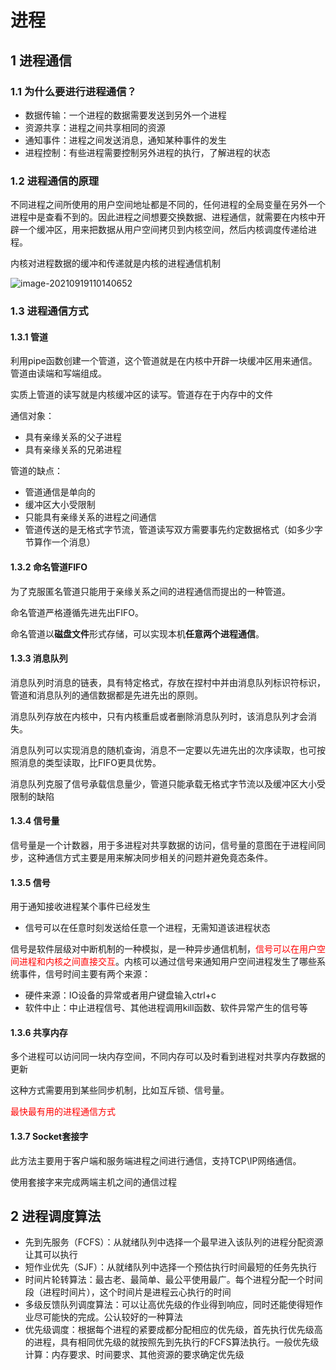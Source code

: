 # 进程

## 1 进程通信

### 1.1 为什么要进行进程通信？

- 数据传输：一个进程的数据需要发送到另外一个进程
- 资源共享：进程之间共享相同的资源
- 通知事件：进程之间发送消息，通知某种事件的发生
- 进程控制：有些进程需要控制另外进程的执行，了解进程的状态

### 1.2 进程通信的原理

不同进程之间所使用的用户空间地址都是不同的，任何进程的全局变量在另外一个进程中是查看不到的。因此进程之间想要交换数据、进程通信，就需要在内核中开辟一个缓冲区，用来把数据从用户空间拷贝到内核空间，然后内核调度传递给进程。

内核对进程数据的缓冲和传递就是内核的进程通信机制

![image-20210919110140652](https://gitee.com/Jia_bao_Li/img/raw/master/img/%E8%BF%9B%E7%A8%8B%E9%80%9A%E4%BF%A1%E5%8E%9F%E7%90%86%E3%80%81.png)

### 1.3 进程通信方式

#### 1.3.1 管道

利用pipe函数创建一个管道，这个管道就是在内核中开辟一块缓冲区用来通信。管道由读端和写端组成。

实质上管道的读写就是内核缓冲区的读写。管道存在于内存中的文件

通信对象：

- 具有亲缘关系的父子进程
- 具有亲缘关系的兄弟进程

管道的缺点：

- 管道通信是单向的
- 缓冲区大小受限制
- 只能具有亲缘关系的进程之间通信
- 管道传送的是无格式字节流，管道读写双方需要事先约定数据格式（如多少字节算作一个消息）

#### 1.3.2 命名管道FIFO

为了克服匿名管道只能用于亲缘关系之间的进程通信而提出的一种管道。

命名管道严格遵循先进先出FIFO。

命名管道以**磁盘文件**形式存储，可以实现本机**任意两个进程通信**。

#### 1.3.3 消息队列

消息队列时消息的链表，具有特定格式，存放在捏村中并由消息队列标识符标识，管道和消息队列的通信数据都是先进先出的原则。

消息队列存放在内核中，只有内核重启或者删除消息队列时，该消息队列才会消失。

消息队列可以实现消息的随机查询，消息不一定要以先进先出的次序读取，也可按照消息的类型读取，比FIFO更具优势。

消息队列克服了信号承载信息量少，管道只能承载无格式字节流以及缓冲区大小受限制的缺陷

#### 1.3.4 信号量

信号量是一个计数器，用于多进程对共享数据的访问，信号量的意图在于进程间同步，这种通信方式主要是用来解决同步相关的问题并避免竟态条件。

#### 1.3.5 信号

用于通知接收进程某个事件已经发生

- 信号可以在任意时刻发送给任意一个进程，无需知道该进程状态

信号是软件层级对中断机制的一种模拟，是一种异步通信机制，<font color='red'>信号可以在用户空间进程和内核之间直接交互</font>。内核可以通过信号来通知用户空间进程发生了哪些系统事件，信号时间主要有两个来源：

- 硬件来源：IO设备的异常或者用户键盘输入ctrl+c
- 软件中止：中止进程信号、其他进程调用kill函数、软件异常产生的信号等

#### 1.3.6 共享内存

多个进程可以访问同一块内存空间，不同内存可以及时看到进程对共享内存数据的更新

这种方式需要用到某些同步机制，比如互斥锁、信号量。

<font color='red'>最快最有用的进程通信方式</font>

#### 1.3.7 Socket套接字

此方法主要用于客户端和服务端进程之间进行通信，支持TCP\IP网络通信。

使用套接字来完成两端主机之间的通信过程

## 2 进程调度算法

- 先到先服务（FCFS）：从就绪队列中选择一个最早进入该队列的进程分配资源让其可以执行
- 短作业优先（SJF）：从就绪队列中选择一个预估执行时间最短的任务先执行
- 时间片轮转算法：最古老、最简单、最公平使用最广。每个进程分配一个时间段（进程时间片），这个时间片是进程云心执行的时间
- 多级反馈队列调度算法：可以让高优先级的作业得到响应，同时还能使得短作业尽可能快的完成。公认较好的一种算法
- 优先级调度：根据每个进程的紧要成都分配相应的优先级，首先执行优先级高的进程，具有相同优先级的就按照先到先执行的FCFS算法执行。一般优先级计算：内存要求、时间要求、其他资源的要求确定优先级
